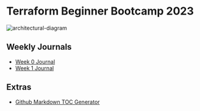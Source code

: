 # Terraform Beginner Bootcamp 2023

![architectural-diagram](https://github.com/terraformboot/terraform-beginner-bootcamp-2023/assets/146905343/23a2a444-f80b-45c7-b587-b2d46c71f0d8)



## Weekly Journals
- [Week 0 Journal](journal/week0.md)
- [Week 1 Journal](journal/week1.md)

## Extras
- [Github Markdown TOC Generator](https://ecotrust-canada.github.io/markdown-toc/)
